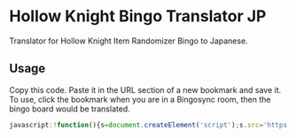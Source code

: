# Hollow Knight Bingo Translator JP

Translator for Hollow Knight Item Randomizer Bingo to Japanese.

## Usage

Copy this code. Paste it in the URL section of a new bookmark and save it.
To use, click the bookmark when you are in a Bingosync room, then the bingo board would be translated.

```javascript
javascript:!function(){s=document.createElement('script');s.src='https://butchie1331.github.io/hk-bingo-translator-jp/js/translator.js';document.body.appendChild(s);}();
```
